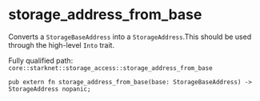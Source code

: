 # storage_address_from_base

Converts a `StorageBaseAddress` into a `StorageAddress`.This should be used through the high-level `Into` trait.

Fully qualified path: `core::starknet::storage_access::storage_address_from_base`

<pre><code class="language-rust">pub extern fn storage_address_from_base(base: StorageBaseAddress) -&gt; StorageAddress nopanic;</code></pre>

